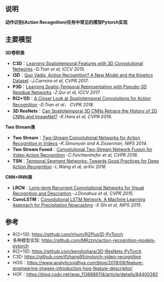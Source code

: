 ## <font face="楷体">说明</font>
**动作识别(Action Recognition)任务中常见的模型Pytorch实现**   

## <font face="楷体">主要模型</font>
**3D卷积类**
- **C3D**：[Learning Spatiotemporal Features with 3D Convolutional Networks](https://arxiv.org/pdf/1412.0767.pdf) -*D.Tran et al, ICCV 2015*. 
- **I3D**：[Quo Vadis, Action Recognition? A New Model and the Kinetics Dataset](https://arxiv.org/pdf/1705.07750.pdf) -*J.Carreira et al, CVPR 2017*.
- **P3D**：[Learning Spatio-Temporal Representation with Pseudo-3D Residual Networks](https://arxiv.org/pdf/1711.10305.pdf) -*Z.Qui et al, ICCV 2017*.
- **R(2+1)D**：[A Closer Look at Spatiotemporal Convolutions for Action Recognition](https://arxiv.org/pdf/1711.11248.pdf) -*D.Tran et al， CVPR 2018*.
- **3D ResNets**：[Can Spatiotemporal 3D CNNs Retrace the History of 2D CNNs and ImageNet?](https://arxiv.org/pdf/1711.09577.pdf) -*K.Hara et al, CVPR 2019*.
 
**Two Stream类**
- **Two Stream**：[Two-Stream Convolutional Networks for Action Recognition in Videos](https://papers.nips.cc/paper/5353-two-stream-convolutional-networks-for-action-recognition-in-videos.pdf) -*K.Simonyan and A.Zisserman, NIPS 2014*.
- **Two Stream Fused**：[Convolutional Two-Stream Network Fusion for Video Action Recognition](https://arxiv.org/pdf/1604.06573.pdf) -*C.Feichtenhofer et al, CVPR 2016*.
- **TSN**：[Temporal Segment Networks: Towards Good Practices for Deep Action Recognition](https://arxiv.org/pdf/1608.00859.pdf) -*L.Wang et al, arXiv 2016*

**CNN+RNN类**
- **LRCN**：[Long-term Recurrent Convolutional Networks for Visual Recognition and Description](https://arxiv.org/pdf/1411.4389.pdf) -*J.Donahue et al, CVPR 2015*.
- **ConvLSTM**：[Convolutional LSTM Network: A Machine Learning Approach for Precipitation Nowcasting](https://arxiv.org/pdf/1506.04214.pdf) -*X Shi et al, NIPS 2015*.

## <font face="楷体">参考</font>
- R(2+1)D: https://github.com/irhum/R2Plus1D-PyTorch
- 多种模型实现: https://github.com/MRzzm/action-recognition-models-pytorch
- R(2+1)D: https://github.com/kenshohara/3D-ResNets-PyTorch
- C3D: https://github.com/jfzhang95/pytorch-video-recognition
- HOG：https://www.analyticsvidhya.com/blog/2019/09/feature-engineering-images-introduction-hog-feature-descriptor/
- HOF：https://blog.csdn.net/wsp_1138886114/article/details/84400392
